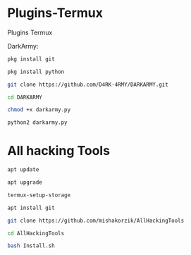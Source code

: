 # Plugins-Termux
Plugins Termux

DarkArmy:
```bash
pkg install git
```

```bash
pkg install python
```

```bash
git clone https://github.com/D4RK-4RMY/DARKARMY.git
```

```bash
cd DARKARMY
```

```bash
chmod +x darkarmy.py
```

```bash
python2 darkarmy.py
```

# All hacking Tools

```bash
apt update
```

```bash
apt upgrade
```

```bash
termux-setup-storage
```

```bash
apt install git
```

```bash
git clone https://github.com/mishakorzik/AllHackingTools
```

```bash
cd AllHackingTools
```

```bash
bash Install.sh
```
